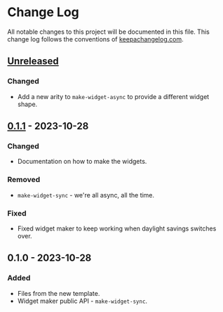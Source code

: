 # Change Log
All notable changes to this project will be documented in this file. This change log follows the conventions of [keepachangelog.com](http://keepachangelog.com/).

## [Unreleased]
### Changed
- Add a new arity to `make-widget-async` to provide a different widget shape.

## [0.1.1] - 2023-10-28
### Changed
- Documentation on how to make the widgets.

### Removed
- `make-widget-sync` - we're all async, all the time.

### Fixed
- Fixed widget maker to keep working when daylight savings switches over.

## 0.1.0 - 2023-10-28
### Added
- Files from the new template.
- Widget maker public API - `make-widget-sync`.

[Unreleased]: https://sourcehost.site/your-name/fpjavaport/compare/0.1.1...HEAD
[0.1.1]: https://sourcehost.site/your-name/fpjavaport/compare/0.1.0...0.1.1
